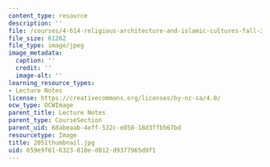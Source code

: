 ```yaml
---
content_type: resource
description: ''
file: /courses/4-614-religious-architecture-and-islamic-cultures-fall-2002/659e9f616323810ed812d9377965d9f1_2051thumbnail.jpg
file_size: 61262
file_type: image/jpeg
image_metadata:
  caption: ''
  credit: ''
  image-alt: ''
learning_resource_types:
- Lecture Notes
license: https://creativecommons.org/licenses/by-nc-sa/4.0/
ocw_type: OCWImage
parent_title: Lecture Notes
parent_type: CourseSection
parent_uid: 68abeaab-4eff-532c-e858-18d3ffb567bd
resourcetype: Image
title: 2051thumbnail.jpg
uid: 659e9f61-6323-810e-d812-d9377965d9f1
---
```

